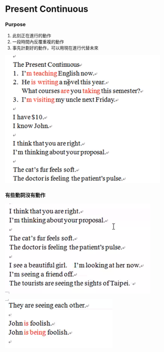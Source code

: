 # Present Continuous

### Purpose

1. 此刻正在進行的動作
2. 一段時間內反覆重複的動作
3. 事先計劃好的動作，可以用現在進行代替未來

![](../.gitbook/assets/screen-shot-2021-07-07-at-7.48.06-pm.png)

### 有些動詞沒有動作

![](../.gitbook/assets/screen-shot-2021-07-07-at-9.11.55-pm.png)

![](../.gitbook/assets/screen-shot-2021-07-07-at-9.13.58-pm.png)

### 

